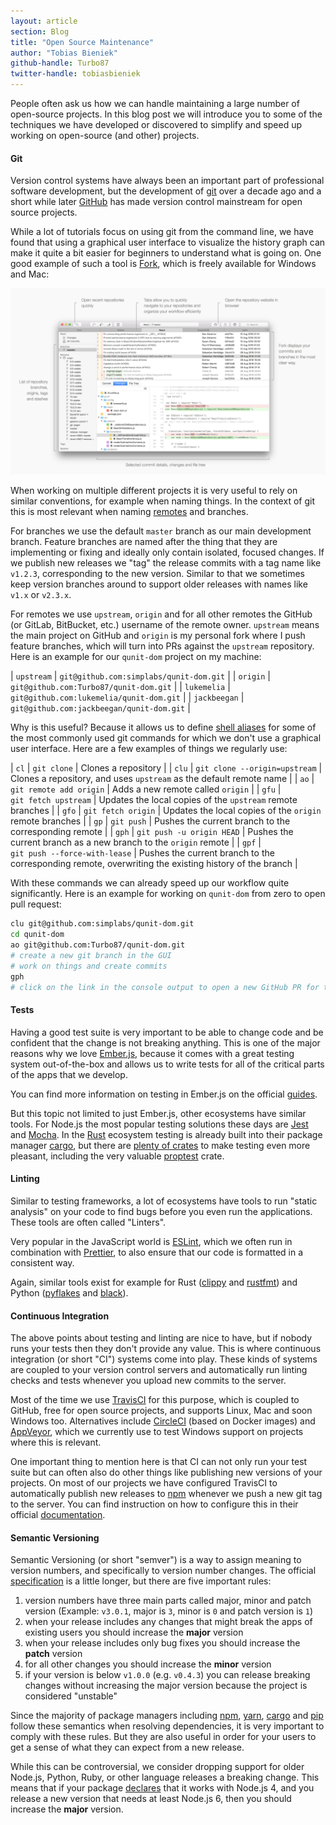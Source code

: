 ```yaml
---
layout: article
section: Blog
title: "Open Source Maintenance"
author: "Tobias Bieniek"
github-handle: Turbo87
twitter-handle: tobiasbieniek
---
```


People often ask us how we can handle maintaining a large number of open-source
projects. In this blog post we will introduce you to some of the techniques we
have developed or discovered to simplify and speed up working on open-source
(and other) projects.

<!--break-->

<style>
code {
  white-space: nowrap;
}
</style>

#### Git

Version control systems have always been an important part of professional
software development, but the development of [git] over a decade ago and a
short while later [GitHub] has made version control mainstream for open source
projects.

While a lot of tutorials focus on using git from the command line, we have found
that using a graphical user interface to visualize the history graph can make
it quite a bit easier for beginners to understand what is going on. One good
example of such a tool is [Fork], which is freely available for Windows and Mac:

![Screenshot of Fork](/images/posts/2018-11-27-open-source-maintenance/git-fork.png)

When working on multiple different projects it is very useful to rely on similar
conventions, for example when naming things. In the context of git this is most
relevant when naming [remotes](https://git-scm.com/book/en/v2/Git-Basics-Working-with-Remotes)
and branches.

For branches we use the default `master` branch as our main development branch.
Feature branches are named after the thing that they are implementing or fixing
and ideally only contain isolated, focused changes. If we publish new releases
we "tag" the release commits with a tag name like `v1.2.3`, corresponding to
the new version. Similar to that we sometimes keep version branches around to
support older releases with names like `v1.x` or `v2.3.x`.

For remotes we use `upstream`, `origin` and for all other remotes the GitHub
(or GitLab, BitBucket, etc.) username of the remote owner. `upstream` means the
main project on GitHub and `origin` is my personal fork where I push feature
branches, which will turn into PRs against the `upstream` repository. Here is an 
example for our `qunit-dom` project on my machine:

| `upstream` | `git@github.com:simplabs/qunit-dom.git` |
| `origin` | `git@github.com:Turbo87/qunit-dom.git` |
| `lukemelia` | `git@github.com:lukemelia/qunit-dom.git` |
| `jackbeegan` | `git@github.com:jackbeegan/qunit-dom.git` |

Why is this useful? Because it allows us to define [shell aliases](https://shapeshed.com/unix-alias/)
for some of the most commonly used git commands for which we don't use a
graphical user interface. Here are a few examples of things we regularly use:

| `cl` | `git clone` | Clones a repository |
| `clu` | `git clone --origin=upstream` | Clones a repository, and uses `upstream` as the default remote name |
| `ao` | `git remote add origin` | Adds a new remote called `origin` |
| `gfu` | `git fetch upstream` | Updates the local copies of the `upstream` remote branches | 
| `gfo` | `git fetch origin` | Updates the local copies of the `origin` remote branches | 
| `gp` | `git push` | Pushes the current branch to the corresponding remote |
| `gph` | `git push -u origin HEAD` | Pushes the current branch as a new branch to the `origin` remote |
| `gpf` | `git push --force-with-lease` | Pushes the current branch to the corresponding remote, overwriting the existing history of the branch |

With these commands we can already speed up our workflow quite significantly.
Here is an example for working on `qunit-dom` from zero to open pull request:

```bash
clu git@github.com:simplabs/qunit-dom.git
cd qunit-dom
ao git@github.com:Turbo87/qunit-dom.git
# create a new git branch in the GUI
# work on things and create commits
gph
# click on the link in the console output to open a new GitHub PR for the branch
```


#### Tests

Having a good test suite is very important to be able to change code and be
confident that the change is not breaking anything. This is one of the major
reasons why we love [Ember.js], because it comes with a great testing system
out-of-the-box and allows us to write tests for all of the critical parts of
the apps that we develop.

You can find more information on testing in Ember.js on the official
[guides](https://guides.emberjs.com/release/testing/).

But this topic not limited to just Ember.js, other ecosystems have similar
tools. For Node.js the most popular testing solutions these days are [Jest]
and [Mocha]. In the [Rust] ecosystem testing is already built into their
package manager [cargo], but there are [plenty of crates](https://github.com/rust-unofficial/awesome-rust#testing)
to make testing even more pleasant, including the very valuable [proptest]
crate.


#### Linting

Similar to testing frameworks, a lot of ecosystems have tools to run "static
analysis" on your code to find bugs before you even run the applications. These
tools are often called "Linters".

Very popular in the JavaScript world is [ESLint], which we often run in
combination with [Prettier], to also ensure that our code is formatted in a
consistent way.

Again, similar tools exist for example for Rust ([clippy] and [rustfmt]) and
Python ([pyflakes] and [black]).


#### Continuous Integration

The above points about testing and linting are nice to have, but if nobody runs
your tests then they don't provide any value. This is where continuous
integration (or short "CI") systems come into play. These kinds of systems are
coupled to your version control servers and automatically run linting checks and
tests whenever you upload new commits to the server.

Most of the time we use [TravisCI] for this purpose, which is coupled to GitHub,
free for open source projects, and supports Linux, Mac and soon Windows too.
Alternatives include [CircleCI] (based on Docker images) and [AppVeyor], which
we currently use to test Windows support on projects where this is relevant.

One important thing to mention here is that CI can not only run your test suite
but can often also do other things like publishing new versions of your
projects. On most of our projects we have configured TravisCI to automatically
publish new releases to [npm] whenever we push a new git tag to the server.
You can find instruction on how to configure this in their official
[documentation](https://docs.travis-ci.com/user/deployment/npm/).


#### Semantic Versioning

Semantic Versioning (or short "semver") is a way to assign meaning to version
numbers, and specifically to version number changes. The official
[specification](https://semver.org/) is a little longer, but there are five
important rules:

1. version numbers have three main parts called major, minor and patch version
   (Example: `v3.0.1`, major is `3`, minor is `0` and patch version is `1`)
2. when your release includes any changes that might break the apps of existing
   users you should increase the **major** version
3. when your release includes only bug fixes you should increase the **patch**
   version
4. for all other changes you should increase the **minor** version
5. if your version is below `v1.0.0` (e.g. `v0.4.3`) you can release breaking
   changes without increasing the major version because the project is
   considered "unstable"

Since the majority of package managers including [npm], [yarn], [cargo] and
[pip] follow these semantics when resolving dependencies, it is very important
to comply with these rules. But they are also useful in order for your users
to get a sense of what they can expect from a new release.

While this can be controversial, we consider dropping support for older Node.js,
Python, Ruby, or other language releases a breaking change. This means that if
your package [declares](https://docs.npmjs.com/files/package.json#engines)
that it works with Node.js 4, and you release a new version that needs at least
Node.js 6, then you should increase the **major** version.


[git]: https://git-scm.com/
[GitHub]: https://github.com/
[Fork]: https://git-fork.com/
[Ember.js]: https://emberjs.com/
[Jest]: https://jestjs.io/
[Mocha]: https://mochajs.org/
[Rust]: https://www.rust-lang.org/
[cargo]: https://doc.rust-lang.org/cargo/
[proptest]: https://github.com/altsysrq/proptest/
[ESLint]: https://eslint.org/
[Prettier]: https://prettier.io/
[clippy]: https://github.com/rust-lang/rust-clippy
[rustfmt]: https://github.com/rust-lang/rustfmt
[pyflakes]: https://github.com/PyCQA/pyflakes
[black]: https://github.com/ambv/black
[TravisCI]: https://travis-ci.com/
[CircleCI]: https://circleci.com/
[AppVeyor]: https://www.appveyor.com/
[npm]: https://npmjs.com/
[yarn]: https://yarnpkg.com/
[pip]: https://pip.pypa.io/
